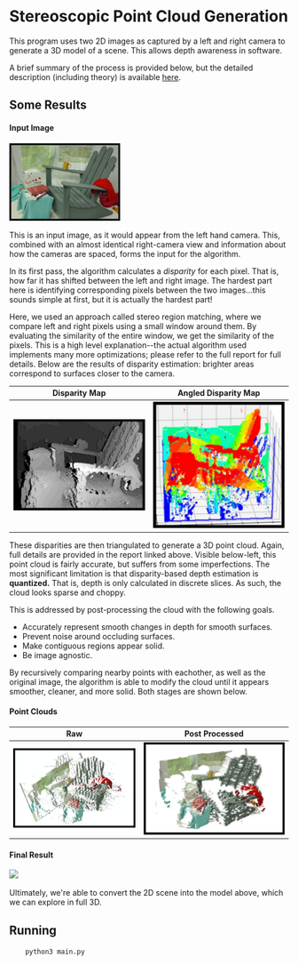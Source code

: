 # Stereoscopic Point Cloud Generation

This program uses two 2D images as captured by a left and right camera to generate a 3D model of a scene. This allows depth awareness in software.

A brief summary of the process is provided below, but the detailed description (including theory) is available <a href="./static/3D Depth Reconstruction from Stereo Images.pdf">here</a>.

## Some Results

<h4>Input Image</h4>
<img src="./static/source.png" width="200px" />

This is an input image, as it would appear from the left hand camera. This, combined with an almost identical right-camera view and information about how the cameras are spaced, forms the input for the algorithm.


In its first pass, the algorithm calculates a *disparity* for each pixel. That is, how far it has shifted between the left and right image. The hardest part here is identifying corresponding pixels between the two images...this sounds simple at first, but it is actually the hardest part! 

Here, we used an approach called stereo region matching, where we compare left and right pixels using a small window around them. By evaluating the similarity of the entire window, we get the similarity of the pixels. This is a high level explanation--the actual algorithm used implements many more optimizations; please refer to the full report for full details. Below are the results of disparity estimation: brighter areas correspond to surfaces closer to the camera.

Disparity Map | Angled Disparity Map
:------------:|:--------------------:
![](./static/disparity.png)|![](./static/disparities-3d.png)

These disparities are then triangulated to generate a 3D point cloud. Again, full details are provided in the report linked above. Visible below-left, this point cloud is fairly accurate, but suffers from some imperfections. The most significant limitation is that disparity-based depth estimation is **quantized.** That is, depth is only calculated in discrete slices. As such, the cloud looks sparse and choppy.

This is addressed by post-processing the cloud with the following goals.

- Accurately represent smooth changes in depth for smooth surfaces.
- Prevent noise around occluding surfaces.
- Make contiguous regions appear solid.
- Be image agnostic.

 By recursively comparing nearby points with eachother, as well as the original image, the algorithm is able to modify the cloud until it appears smoother, cleaner, and more solid. Both stages are shown below. 



#### Point Clouds
Raw  | Post Processed
:------------:|:--------------------:
![](./static/cloud-raw.png)|![](./static/cloud-processed.png)


#### Final Result
![](./static/final.gif)

Ultimately, we're able to convert the 2D scene into the model above, which we can explore in full 3D. 

## Running

```bash
    python3 main.py
```
